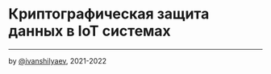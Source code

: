 # Криптографическая защита данных в IoT системах

---

by [@ivanshilyaev](https://github.com/ivanshilyaev), 2021-2022
